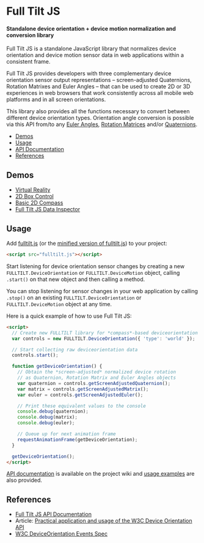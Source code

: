 Full Tilt JS
============

#### Standalone device orientation + device motion normalization and conversion library ####

Full Tilt JS is a standalone JavaScript library that normalizes device orientation and device motion sensor data in web applications within a consistent frame.

Full Tilt JS provides developers with three complementary device orientation sensor output representations – screen-adjusted Quaternions, Rotation Matrixes and Euler Angles – that can be used to create 2D or 3D experiences in web browsers that work consistently across all mobile web platforms and in all screen orientations.

This library also provides all the functions necessary to convert between different device orientation types. Orientation angle conversion is possible via this API from/to any [Euler Angles](http://en.wikipedia.org/wiki/Euler_angles), [Rotation Matrices](http://en.wikipedia.org/wiki/Rotation_matrix) and/or [Quaternions](http://en.wikipedia.org/wiki/Quaternion).

* [Demos](#demos)
* [Usage](#usage)
* [API Documentation](https://github.com/richtr/Full-Tilt-JS/wiki/Full-Tilt-JS-API-Documentation)
* [References](#references)

## Demos ##

* [Virtual Reality](http://richtr.github.io/Full-Tilt-JS/examples/vr_test.html)
* [2D Box Control](http://richtr.github.io/Full-Tilt-JS/examples/box2d.html)
* [Basic 2D Compass](http://richtr.github.io/Full-Tilt-JS/examples/compass.html)
* [Full Tilt JS Data Inspector](http://richtr.github.io/Full-Tilt-JS/examples/data_display.html)

## Usage ##

Add [fulltilt.js](https://github.com/richtr/Full-Tilt-JS/blob/master/dist/fulltilt.js) (or the [minified version of fulltilt.js](https://github.com/richtr/Full-Tilt-JS/blob/master/dist/fulltilt.min.js)) to your project:

```html
<script src="fulltilt.js"></script>
```

Start listening for device orientation sensor changes by creating a new `FULLTILT.DeviceOrientation` or `FULLTILT.DeviceMotion` object, calling `.start()` on that new object and then calling a method.

You can stop listening for sensor changes in your web application by calling `.stop()` on an existing `FULLTILT.DeviceOrientation` or `FULLTILT.DeviceMotion` object at any time.

Here is a quick example of how to use Full Tilt JS:

```html
<script>
  // Create new FULLTILT library for *compass*-based deviceorientation
  var controls = new FULLTILT.DeviceOrientation({ 'type': 'world' });

  // Start collecting raw deviceorientation data
  controls.start();

  function getDeviceOrientation() {
    // Obtain the *screen-adjusted* normalized device rotation
    // as Quaternion, Rotation Matrix and Euler Angles objects
    var quaternion = controls.getScreenAdjustedQuaternion();
    var matrix = controls.getScreenAdjustedMatrix();
    var euler = controls.getScreenAdjustedEuler();

    // Print these equivalent values to the console
    console.debug(quaternion);
    console.debug(matrix);
    console.debug(euler);

    // Queue up for next animation frame
    requestAnimationFrame(getDeviceOrientation);
  }

  getDeviceOrientation();
</script>
```

[API documentation](https://github.com/richtr/Full-Tilt-JS/wiki/Full-Tilt-JS-API-Documentation) is available on the project wiki and [usage examples](https://github.com/richtr/Full-Tilt-JS/tree/master/examples) are also provided.

## References ##

* [Full Tilt JS API Documentation](https://github.com/richtr/Full-Tilt-JS/wiki/Full-Tilt-JS-API-Documentation)
* Article: [Practical application and usage of the W3C Device Orientation API](http://dev.opera.com/articles/view/w3c-device-orientation-usage/)
* [W3C DeviceOrientation Events Spec](http://w3c.github.io/deviceorientation/spec-source-orientation.html)
